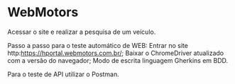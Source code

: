 # WebMotors

Acessar o site e realizar a pesquisa de um veículo. 
 
Passo a passo para o teste automático de WEB:
Entrar no site http:https://hportal.webmotors.com.br/; 
Baixar o ChromeDriver atualizado com a versão do navegador;
Modo de escrita linguagem Gherkins em BDD.

Para o teste de API utilizar o Postman.  
